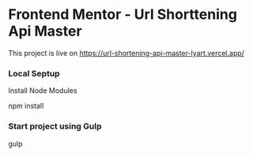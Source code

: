 # Frontend Mentor - Url Shorttening Api Master

This project is live on https://url-shortening-api-master-lyart.vercel.app/

### Local Septup 

Install Node Modules 

npm install 

### Start project using Gulp

gulp

